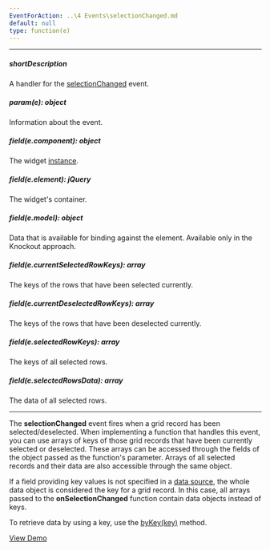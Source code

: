 ```yaml
---
EventForAction: ..\4 Events\selectionChanged.md
default: null
type: function(e)
---
```

---
##### shortDescription
A handler for the [selectionChanged](/api-reference/10%20UI%20Widgets/dxDataGrid/4%20Events/selectionChanged.md '/Documentation/ApiReference/UI_Widgets/dxDataGrid/Events/#selectionChanged') event.

##### param(e): object
Information about the event.

##### field(e.component): object
The widget <a href="/Documentation/16_1/ApiReference/UI_Widgets/dxDataGrid/Methods/#instance">instance</a>.

##### field(e.element): jQuery
The widget's container.

##### field(e.model): object
Data that is available for binding against the element. Available only in the Knockout approach.

##### field(e.currentSelectedRowKeys): array
The keys of the rows that have been selected currently.

##### field(e.currentDeselectedRowKeys): array
The keys of the rows that have been deselected currently.

##### field(e.selectedRowKeys): array
The keys of all selected rows.

##### field(e.selectedRowsData): array
The data of all selected rows.

---
The **selectionChanged** event fires when a grid record has been selected/deselected. When implementing a function that handles this event, you can use arrays of keys of those grid records that have been currently selected or deselected. These arrays can be accessed through the fields of the object passed as the function's parameter. Arrays of all selected records and their data are also accessible through the same object.

If a field providing key values is not specified in a [data source](/api-reference/10%20UI%20Widgets/dxDataGrid/1%20Configuration/dataSource.md '/Documentation/ApiReference/UI_Widgets/dxDataGrid/Configuration/#dataSource'), the whole data object is considered the key for a grid record. In this case, all arrays passed to the **onSelectionChanged** function contain data objects instead of keys.

To retrieve data by using a key, use the [byKey(key)](/api-reference/10%20UI%20Widgets/dxDataGrid/3%20Methods/byKey(key).md '/Documentation/ApiReference/UI_Widgets/dxDataGrid/Methods/#byKeykey') method.

<a href="http://js.devexpress.com/Demos/DataGridGallery/#chart/datagridsselectionsingleselection" class="button orange small fix-width-155" style="margin-right: 20px;" target="_blank">View Demo</a>